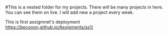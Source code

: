 #This is a nested folder for my projects.
 There will be many projects in here.
 You can see them on live.
 I will add new a project every week.

This is first assigmnet's deployment
https://becooon.github.io/Assigments/ss1/
